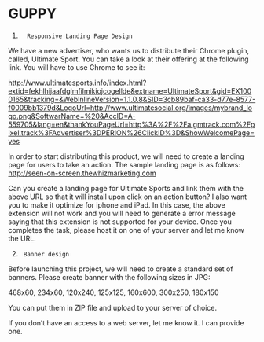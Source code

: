 # GUPPY

1.       Responsive Landing Page Design
We have a new advertiser, who wants us to distribute their Chrome plugin, called, Ultimate Sport.  You can take a look at their offering at the following link. You will have to use Chrome to see it:
 
http://www.ultimatesports.info/index.html?extid=fekhlhijaafdglmfilmikiojcogellde&extname=UltimateSport&gid=EX1000165&tracking=&WebInlineVersion=1.1.0.8&SID=3cb89baf-ca33-d77e-8577-f0009bb1379d&LogoUrl=http://www.ultimatesocial.org/images/mybrand_logo.png&SoftwarName=%20&AccID=A-559705&lang=en&thankYouPageUrl=http%3A%2F%2Fa.gmtrack.com%2Fpixel.track%3FAdvertiser%3DPERION%26ClickID%3D&ShowWelcomePage=yes
 
 
In order to start distributing this product,  we will need to create a landing page for users to take an action. The sample landing page is as follows:
http://seen-on-screen.thewhizmarketing.com
 
Can you create a landing page for Ultimate Sports and  link them with the above URL so that it will install upon click on an action button?
I also want you to make it optimize for iphone and iPad. In this case, the above extension will not work and you will need to generate a error message saying that this extension is not supported for your device.
Once you completes the task, please host it on one of your server and let me know the URL.
 
 
2.      Banner design
Before launching this project, we will need to create a standard set of banners. Please create banner with the following sizes in JPG:
 
468x60, 234x60, 120x240, 125x125, 160x600, 300x250, 180x150
 
 
You can put them in ZIP file and upload to your server of choice.
 
 
If you don’t have an access to a web server, let me know it. I can provide one.
 
